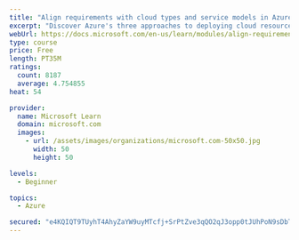 ```yaml
---
title: "Align requirements with cloud types and service models in Azure"
excerpt: "Discover Azure's three approaches to deploying cloud resources -- public, private, and hybrid -- and learn the difference each makes in your Azure services."
webUrl: https://docs.microsoft.com/en-us/learn/modules/align-requirements-in-azure/
type: course
price: Free
length: PT35M
ratings:
  count: 8187
  average: 4.754855
heat: 54

provider:
  name: Microsoft Learn
  domain: microsoft.com
  images:
    - url: /assets/images/organizations/microsoft.com-50x50.jpg
      width: 50
      height: 50

levels:
  - Beginner

topics:
  - Azure

secured: "e4KQIQT9TUyhT4AhyZaYW9uyMTcfj+SrPtZve3qQO2qJ3opp0tJUhPoN9sDbTpBdbMzcbKqC8rPRwuRNcX2Hw4R+9H5qFihualW4jgvIsntEMW2RpuEmAdY20Xd2HtihOApJxx1w/MLueUYcIg8sZLZW4kuxIKcIt7naaH9jzPZ4Fr3OEGJ1lza6Rpd6aaXwmrYFTjAsbdLAnsVW2Tm/owaaX1c79c6QEzL83SZdQaX+wrpFMoJfIZIL6L+z0kQ0bcNyv48GRUHaGwOTogtIUEv/sB4HbClFnWVnHD/LSeijkW6QaTc47g8ekG0N0EaxOu/W+W2r6FlwROWMs6Q9oWQe8cqC4xo6tjnUxMWYZdDXsIta1ePlYd9gy+JnsqyXAbjMM1AT9W2jHCtlrdXwpttEK4Gsi9IOVl/RybgaCSk=;uZg29iXio9aJiSgRDLIeCw=="
---
```


